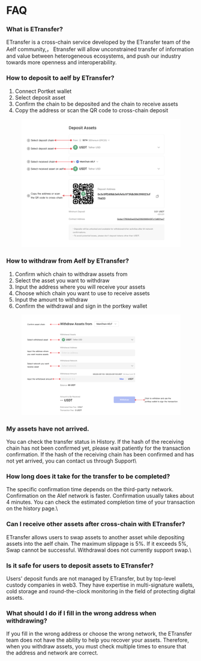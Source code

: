 # FAQ

### **What is ETransfer?**

ETransfer is a cross-chain service developed by the ETransfer team of the Aelf community,， Etransfer will allow unconstrained transfer of information and value between heterogeneous ecosystems, and push our industry towards more openness and interoperability.



### **How to deposit to aelf by ETransfer?**

1. Connect Portket wallet
2. Select deposit asset
3. Confirm the chain to be deposited and the chain to receive assets
4. Copy the address or scan the QR code to cross-chain deposit

<figure><img src=".gitbook/assets/image (5).png" alt=""><figcaption></figcaption></figure>

### **How to withdraw from Aelf by ETransfer?**

1. Confirm which chain to withdraw assets from
2. Select the asset you want to withdraw
3. Input the address where you will receive your assets
4. Choose which chain you want to use to receive assets
5. Input the amount to withdraw
6. Confirm the withdrawal and sign in the portkey wallet

<figure><img src=".gitbook/assets/image (6).png" alt=""><figcaption></figcaption></figure>



### **My assets have not arrived.**

You can check the transfer status in History. If the hash of the receiving chain has not been confirmed yet, please wait patiently for the transaction confirmation. If the hash of the receiving chain has been confirmed and has not yet arrived, you can contact us through Support\


### **How long does it take for the transfer to be completed?**

The specific confirmation time depends on the third-party network. Confirmation on the Alef network is faster. Confirmation usually takes about 4 minutes. You can check the estimated completion time of your transaction on the history page.\


### **Can I receive other assets after cross-chain with ETransfer?**

ETransfer allows users to swap assets to another asset while depositing assets into the aelf chain. The maximum slippage is 5%. If it exceeds 5%, Swap cannot be successful. Withdrawal does not currently support swap.\


### **Is it safe for users to deposit assets to ETransfer?**

Users' deposit funds are not managed by ETransfer, but by top-level custody companies in web3. They have expertise in multi-signature wallets, cold storage and round-the-clock monitoring in the field of protecting digital assets.



### **What should I do if I fill in the wrong address when withdrawing?**

If you fill in the wrong address or choose the wrong network, the ETransfer team does not have the ability to help you recover your assets. Therefore, when you withdraw assets, you must check multiple times to ensure that the address and network are correct.

